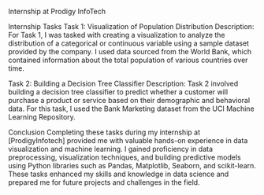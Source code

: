 Internship at Prodigy InfoTech

Internship Tasks
Task 1: Visualization of Population Distribution
Description:
For Task 1, I was tasked with creating a visualization to analyze the distribution of a categorical or continuous variable using a sample dataset provided by the company. I used data sourced from the World Bank, which contained information about the total population of various countries over time.



Task 2: Building a Decision Tree Classifier
Description:
Task 2 involved building a decision tree classifier to predict whether a customer will purchase a product or service based on their demographic and behavioral data. For this task, I used the Bank Marketing dataset from the UCI Machine Learning Repository.



Conclusion
Completing these tasks during my internship at [ProdigyInfotech] provided me with valuable hands-on experience in data visualization and machine learning. I gained proficiency in data preprocessing, visualization techniques, and building predictive models using Python libraries such as Pandas, Matplotlib, Seaborn, and scikit-learn. These tasks enhanced my skills and knowledge in data science and prepared me for future projects and challenges in the field.
